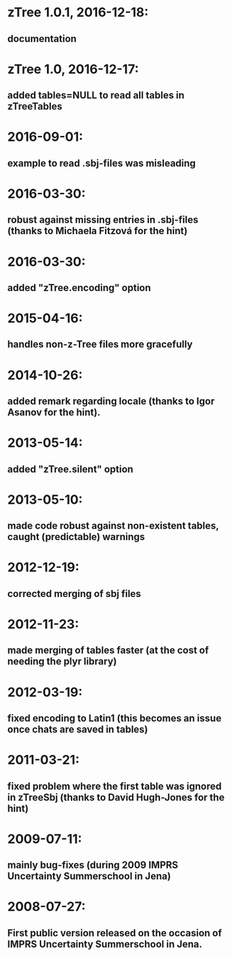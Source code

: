 # zTree 1.0.1, 2016-12-18:
## documentation
# zTree 1.0, 2016-12-17:
## added tables=NULL to read all tables in zTreeTables
# 2016-09-01:
## example to read .sbj-files was misleading
# 2016-03-30:
## robust against missing entries in .sbj-files (thanks to Michaela Fitzová for the hint)
# 2016-03-30:
## added "zTree.encoding" option
# 2015-04-16:
## handles non-z-Tree files more gracefully
# 2014-10-26:
## added remark regarding locale (thanks to Igor Asanov for the hint).
# 2013-05-14:
## added "zTree.silent" option
# 2013-05-10:
## made code robust against non-existent tables, caught (predictable) warnings
# 2012-12-19:
## corrected merging of sbj files
# 2012-11-23:
## made merging of tables faster (at the cost of needing the plyr library)
# 2012-03-19:
## fixed encoding to Latin1 (this becomes an issue once chats are saved in tables)
# 2011-03-21:
## fixed problem where the first table was ignored in zTreeSbj (thanks to David Hugh-Jones for the hint)
# 2009-07-11:
## mainly bug-fixes (during 2009 IMPRS Uncertainty Summerschool in Jena)
# 2008-07-27:
## First public version released on the occasion of IMPRS Uncertainty Summerschool in Jena.